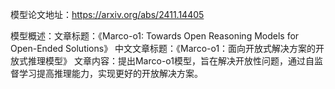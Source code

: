 模型论文地址：https://arxiv.org/abs/2411.14405

模型概述：文章标题：《Marco-o1: Towards Open Reasoning Models for Open-Ended Solutions》
中文文章标题：《Marco-o1：面向开放式解决方案的开放式推理模型》
文章内容：提出Marco-o1模型，旨在解决开放性问题，通过自监督学习提高推理能力，实现更好的开放解决方案。
